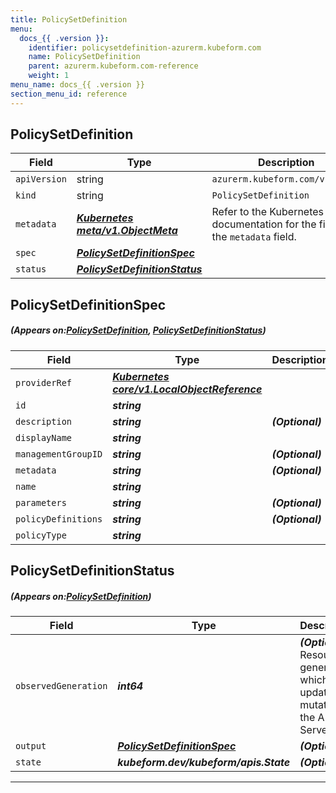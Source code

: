 ```yaml
---
title: PolicySetDefinition
menu:
  docs_{{ .version }}:
    identifier: policysetdefinition-azurerm.kubeform.com
    name: PolicySetDefinition
    parent: azurerm.kubeform.com-reference
    weight: 1
menu_name: docs_{{ .version }}
section_menu_id: reference
---
```


## PolicySetDefinition
| Field | Type | Description |
| ------ | ----- | ----------- |
| `apiVersion` | string | `azurerm.kubeform.com/v1alpha1` |
|    `kind` | string | `PolicySetDefinition` |
| `metadata` | ***[Kubernetes meta/v1.ObjectMeta](https://kubernetes.io/docs/reference/generated/kubernetes-api/v1.13/#objectmeta-v1-meta)***|Refer to the Kubernetes API documentation for the fields of the `metadata` field.|
| `spec` | ***[PolicySetDefinitionSpec](#PolicySetDefinitionSpec)***||
| `status` | ***[PolicySetDefinitionStatus](#PolicySetDefinitionStatus)***||
## PolicySetDefinitionSpec
##### (Appears on:[PolicySetDefinition](#PolicySetDefinition), [PolicySetDefinitionStatus](#PolicySetDefinitionStatus))
| Field | Type | Description |
| ------ | ----- | ----------- |
| `providerRef` | ***[Kubernetes core/v1.LocalObjectReference](https://kubernetes.io/docs/reference/generated/kubernetes-api/v1.13/#localobjectreference-v1-core)***||
| `id` | ***string***||
| `description` | ***string***| ***(Optional)*** |
| `displayName` | ***string***||
| `managementGroupID` | ***string***| ***(Optional)*** |
| `metadata` | ***string***| ***(Optional)*** |
| `name` | ***string***||
| `parameters` | ***string***| ***(Optional)*** |
| `policyDefinitions` | ***string***| ***(Optional)*** |
| `policyType` | ***string***||
## PolicySetDefinitionStatus
##### (Appears on:[PolicySetDefinition](#PolicySetDefinition))
| Field | Type | Description |
| ------ | ----- | ----------- |
| `observedGeneration` | ***int64***| ***(Optional)*** Resource generation, which is updated on mutation by the API Server.|
| `output` | ***[PolicySetDefinitionSpec](#PolicySetDefinitionSpec)***| ***(Optional)*** |
| `state` | ***kubeform.dev/kubeform/apis.State***| ***(Optional)*** |
---
